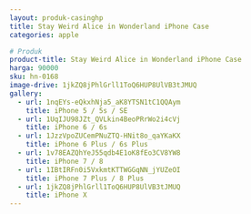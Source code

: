 ```yaml
---
layout: produk-casinghp
title: Stay Weird Alice in Wonderland iPhone Case
categories: apple

# Produk
product-title: Stay Weird Alice in Wonderland iPhone Case
harga: 90000
sku: hn-0168
image-drive: 1jkZQ8jPhlGrll1ToQ6HUP8UlVB3tJMUQ
gallery:
  - url: 1nqEYs-eQkxhNja5_aK8YTSN1tC1QQAym
    title: iPhone 5 / 5s / SE
  - url: 1UqIJU98JZt_QVLkin4BeoPRrWo2i4cVj
    title: iPhone 6 / 6s
  - url: 1JzzVpoZUCemPNuZTQ-HNit8o_qaYKaKX
    title: iPhone 6 Plus / 6s Plus
  - url: 1v78EAZQhYeJ55qdb4E1oK8fEo3CV8YW8
    title: iPhone 7 / 8
  - url: 1IBtIRFn0i5VxkmtKTTWGGqNN_jYUZeOI
    title: iPhone 7 Plus / 8 Plus
  - url: 1jkZQ8jPhlGrll1ToQ6HUP8UlVB3tJMUQ
    title: iPhone X
---
```

